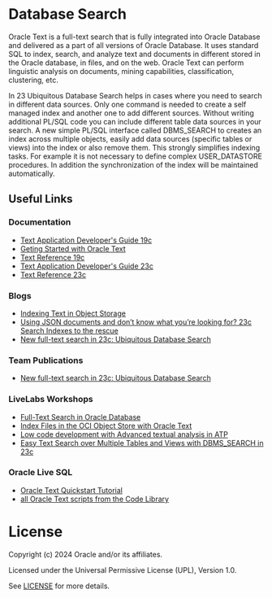 # Database Search

Oracle Text is a full-text search that is fully integrated into Oracle Database and delivered as a part of all versions of Oracle Database. It uses standard SQL to index, search, and analyze text and documents in different stored in the Oracle database, in files, and on the web. 
Oracle Text can perform linguistic analysis on documents, mining capabilities, classification, clustering, etc.

In 23 Ubiquitous Database Search helps in cases where you need to search in different data sources. Only one command is needed to create a self managed index and another one to add different sources. Without writing additional PL/SQL code you can include different table data sources in your search. A new simple PL/SQL interface called DBMS_SEARCH to creates an index across multiple objects, easily add data sources (specific tables or views) into the index or also remove them. This strongly simplifies indexing tasks. 
For example it is not necessary to define complex USER_DATASTORE procedures. In addition the synchronization of the index will be maintained automatically.

## Useful Links

### Documentation  
 
- [Text Application Developer's Guide 19c](https://docs.oracle.com/en/database/oracle/oracle-database/19/ccapp/index.html)
- [Geting Started with Oracle Text](https://docs.oracle.com/en/database/oracle/oracle-database/19/ccapp/getting-started-with-oracle-text.html#GUID-D954F00B-1019-475A-ACD6-82E32DE8773B)
- [Text Reference 19c](https://docs.oracle.com/en/database/oracle/oracle-database/19/ccref/index.html)
- [Text Application Developer's Guide 23c](https://docs.oracle.com/en/database/oracle/oracle-database/23/ccapp/index.html)
- [Text Reference 23c](https://docs.oracle.com/en/database/oracle/oracle-database/23/ccref/index.html)

### Blogs

- [Indexing Text in Object Storage](https://blogs.oracle.com/datawarehousing/post/indexing-text-object-storage)
- [Using JSON documents and don’t know what you’re looking for? 23c Search Indexes to the rescue](https://blogs.oracle.com/database/post/23c-search-index)
- [New full-text search in 23c: Ubiquitous Database Search](https://blogs.oracle.com/coretec/post/ubiquitous-database-search-in-23c)
  
### Team Publications

- [New full-text search in 23c: Ubiquitous Database Search](https://blogs.oracle.com/coretec/post/ubiquitous-database-search-in-23c)

### LiveLabs Workshops

- [Full-Text Search in Oracle Database](https://apexapps.oracle.com/pls/apex/r/dbpm/livelabs/view-workshop?wid=3286&clear=RR,180&session=108664404207439)
- [Index Files in the OCI Object Store with Oracle Text](https://apexapps.oracle.com/pls/apex/r/dbpm/livelabs/view-workshop?wid=3537&clear=RR,180&session=113661389345021)
- [Low code development with Advanced textual analysis in ATP](https://apexapps.oracle.com/pls/apex/f?p=133:100:113661389345021::::SEARCH:Oracle+Text)
- [Easy Text Search over Multiple Tables and Views with DBMS_SEARCH in 23c](https://apexapps.oracle.com/pls/apex/r/dbpm/livelabs/view-workshop?wid=3721&clear=RR,180&session=10138919379439)

### Oracle Live SQL

- [Oracle Text Quickstart Tutorial](https://livesql.oracle.com/apex/livesql/file/tutorial_IHF3DMUBR01852DBZFYKUZF3Q.html)
- [all Oracle Text scripts from the Code Library](https://livesql.oracle.com/apex/f?p=590:49::::RP,49:P49_SEARCH:Oracle%20text)

# License

Copyright (c) 2024 Oracle and/or its affiliates.

Licensed under the Universal Permissive License (UPL), Version 1.0.

See [LICENSE](https://github.com/oracle-devrel/technology-engineering/blob/main/LICENSE) for more details.
